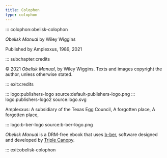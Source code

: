 ```yaml
---
title: Colophon
type: colophon
---
```


::: colophon:obelisk-colophon

*Obelisk Manual* by Wiley Wiggins

Published by Amplexxus, 1989, 2021

::: subchapter:credits

© 2021 *Obelisk Manual*, by Wiley Wiggins. Texts and images copyright the author, unless otherwise stated.

::: exit:credits

::: logo:publishers-logo source:default-publishers-logo.png
::: logo:publishers-logo2 source:logo.svg

Amplexxus:
A subsidiary of the Texas Egg Council,
A forgotten place,
A forgotten place,

::: logo:b-ber-logo source:b-ber-logo.png

*Obelisk Manual* is a DRM-free ebook that uses [b-ber](https://github.com/triplecanopy/b-ber), software designed and developed by [Triple Canopy](https://canopycanopycanopy.com).

::: exit:obelisk-colophon
